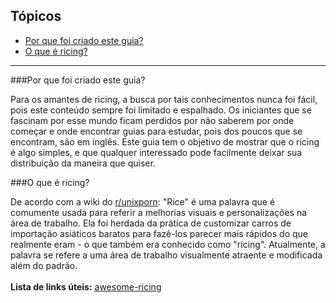## Tópicos

- [Por que foi criado este guia?](https://github.com/Valeyard1/Not-A-Bloat/blob/master/ricing/README.md#Por-que-foi-criado-este-guia?)
- [O que é ricing?](https://github.com/Valeyard1/Not-A-Bloat/blob/master/ricing/README.md#O-que-é-ricing?)

---

###Por que foi criado este guia?

Para os amantes de ricing, a busca por tais conhecimentos nunca foi fácil, pois este conteúdo sempre foi limitado e espalhado. Os iniciantes que se fascinam por esse mundo ficam perdidos por não saberem por onde começar e onde encontrar guias para estudar, pois dos poucos que se encontram, são em inglês.
Este guia tem o objetivo de mostrar que o ricing é algo simples, e que qualquer interessado pode facilmente deixar sua distribuição da maneira que quiser.

###O que é ricing?

De acordo com a wiki do [r/unixporn](https://www.reddit.com/r/unixporn/):
"Rice" é uma palavra que é comumente usada para referir a melhorias visuais e personalizações na área de trabalho. Ela foi herdada da prática de customizar carros de importação asiáticos baratos para fazê-los parecer mais rápidos do que realmente eram - o que também era conhecido como "ricing". Atualmente, a palavra se refere a uma área de trabalho visualmente atraente e modificada além do padrão.
<br/>
<br/>
**Lista de links úteis:** [awesome-ricing](ricing/awesome-ricing.md)

